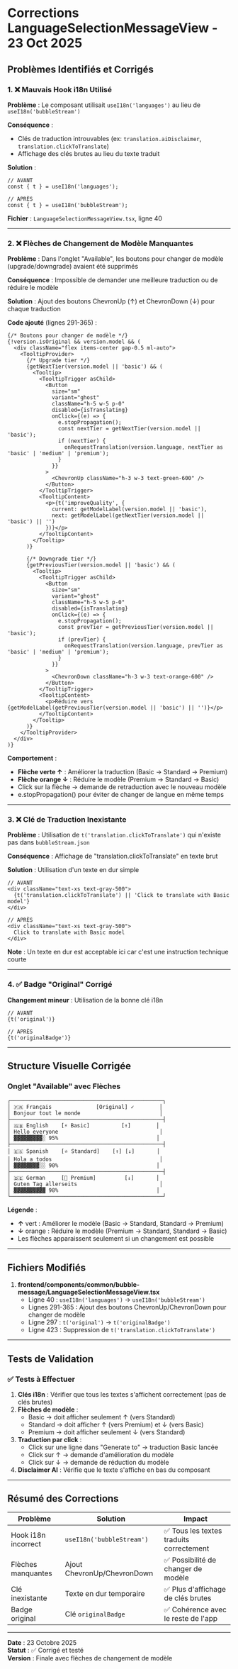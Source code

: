 # Corrections LanguageSelectionMessageView - 23 Oct 2025

## Problèmes Identifiés et Corrigés

### 1. ❌ Mauvais Hook i18n Utilisé

**Problème** : Le composant utilisait `useI18n('languages')` au lieu de `useI18n('bubbleStream')`

**Conséquence** : 
- Clés de traduction introuvables (ex: `translation.aiDisclaimer`, `translation.clickToTranslate`)
- Affichage des clés brutes au lieu du texte traduit

**Solution** :
```tsx
// AVANT
const { t } = useI18n('languages');

// APRÈS  
const { t } = useI18n('bubbleStream');
```

**Fichier** : `LanguageSelectionMessageView.tsx`, ligne 40

---

### 2. ❌ Flèches de Changement de Modèle Manquantes

**Problème** : Dans l'onglet "Available", les boutons pour changer de modèle (upgrade/downgrade) avaient été supprimés

**Conséquence** : Impossible de demander une meilleure traduction ou de réduire le modèle

**Solution** : Ajout des boutons ChevronUp (↑) et ChevronDown (↓) pour chaque traduction

**Code ajouté** (lignes 291-365) :
```tsx
{/* Boutons pour changer de modèle */}
{!version.isOriginal && version.model && (
  <div className="flex items-center gap-0.5 ml-auto">
    <TooltipProvider>
      {/* Upgrade tier */}
      {getNextTier(version.model || 'basic') && (
        <Tooltip>
          <TooltipTrigger asChild>
            <Button
              size="sm"
              variant="ghost"
              className="h-5 w-5 p-0"
              disabled={isTranslating}
              onClick={(e) => {
                e.stopPropagation();
                const nextTier = getNextTier(version.model || 'basic');
                if (nextTier) {
                  onRequestTranslation(version.language, nextTier as 'basic' | 'medium' | 'premium');
                }
              }}
            >
              <ChevronUp className="h-3 w-3 text-green-600" />
            </Button>
          </TooltipTrigger>
          <TooltipContent>
            <p>{t('improveQuality', { 
              current: getModelLabel(version.model || 'basic'), 
              next: getModelLabel(getNextTier(version.model || 'basic') || '') 
            })}</p>
          </TooltipContent>
        </Tooltip>
      )}
      
      {/* Downgrade tier */}
      {getPreviousTier(version.model || 'basic') && (
        <Tooltip>
          <TooltipTrigger asChild>
            <Button
              size="sm"
              variant="ghost"
              className="h-5 w-5 p-0"
              disabled={isTranslating}
              onClick={(e) => {
                e.stopPropagation();
                const prevTier = getPreviousTier(version.model || 'basic');
                if (prevTier) {
                  onRequestTranslation(version.language, prevTier as 'basic' | 'medium' | 'premium');
                }
              }}
            >
              <ChevronDown className="h-3 w-3 text-orange-600" />
            </Button>
          </TooltipTrigger>
          <TooltipContent>
            <p>Réduire vers {getModelLabel(getPreviousTier(version.model || 'basic') || '')}</p>
          </TooltipContent>
        </Tooltip>
      )}
    </TooltipProvider>
  </div>
)}
```

**Comportement** :
- **Flèche verte ↑** : Améliorer la traduction (Basic → Standard → Premium)
- **Flèche orange ↓** : Réduire le modèle (Premium → Standard → Basic)
- Click sur la flèche → demande de retraduction avec le nouveau modèle
- e.stopPropagation() pour éviter de changer de langue en même temps

---

### 3. ❌ Clé de Traduction Inexistante

**Problème** : Utilisation de `t('translation.clickToTranslate')` qui n'existe pas dans `bubbleStream.json`

**Conséquence** : Affichage de "translation.clickToTranslate" en texte brut

**Solution** : Utilisation d'un texte en dur simple

```tsx
// AVANT
<div className="text-xs text-gray-500">
  {t('translation.clickToTranslate') || 'Click to translate with Basic model'}
</div>

// APRÈS
<div className="text-xs text-gray-500">
  Click to translate with Basic model
</div>
```

**Note** : Un texte en dur est acceptable ici car c'est une instruction technique courte

---

### 4. ✅ Badge "Original" Corrigé

**Changement mineur** : Utilisation de la bonne clé i18n

```tsx
// AVANT
{t('original')}

// APRÈS
{t('originalBadge')}
```

---

## Structure Visuelle Corrigée

### Onglet "Available" avec Flèches
```
┌────────────────────────────────────────────────┐
│ 🇫🇷 Français              [Original] ✓        │
│ Bonjour tout le monde                         │
├────────────────────────────────────────────────┤
│ 🇬🇧 English    [⚡ Basic]          [↑]        │
│ Hello everyone                                │
│ ▓▓▓▓▓▓▓▓▓░ 95%                               │
├────────────────────────────────────────────────┤
│ 🇪🇸 Spanish    [⭐ Standard]    [↑] [↓]       │
│ Hola a todos                                  │
│ ▓▓▓▓▓▓▓▓░░ 90%                               │
├────────────────────────────────────────────────┤
│ 🇩🇪 German     [💎 Premium]         [↓]       │
│ Guten Tag allerseits                          │
│ ▓▓▓▓▓▓▓▓▓▓ 98%                               │
└────────────────────────────────────────────────┘
```

**Légende** :
- **↑** vert : Améliorer le modèle (Basic → Standard, Standard → Premium)
- **↓** orange : Réduire le modèle (Premium → Standard, Standard → Basic)
- Les flèches apparaissent seulement si un changement est possible

---

## Fichiers Modifiés

1. **frontend/components/common/bubble-message/LanguageSelectionMessageView.tsx**
   - Ligne 40 : `useI18n('languages')` → `useI18n('bubbleStream')`
   - Lignes 291-365 : Ajout des boutons ChevronUp/ChevronDown pour changer de modèle
   - Ligne 297 : `t('original')` → `t('originalBadge')`
   - Ligne 423 : Suppression de `t('translation.clickToTranslate')`

---

## Tests de Validation

### ✅ Tests à Effectuer
1. **Clés i18n** : Vérifier que tous les textes s'affichent correctement (pas de clés brutes)
2. **Flèches de modèle** : 
   - Basic → doit afficher seulement ↑ (vers Standard)
   - Standard → doit afficher ↑ (vers Premium) et ↓ (vers Basic)
   - Premium → doit afficher seulement ↓ (vers Standard)
3. **Traduction par click** : 
   - Click sur une ligne dans "Generate to" → traduction Basic lancée
   - Click sur ↑ → demande d'amélioration du modèle
   - Click sur ↓ → demande de réduction du modèle
4. **Disclaimer AI** : Vérifie que le texte s'affiche en bas du composant

---

## Résumé des Corrections

| Problème | Solution | Impact |
|----------|----------|--------|
| Hook i18n incorrect | `useI18n('bubbleStream')` | ✅ Tous les textes traduits correctement |
| Flèches manquantes | Ajout ChevronUp/ChevronDown | ✅ Possibilité de changer de modèle |
| Clé inexistante | Texte en dur temporaire | ✅ Plus d'affichage de clés brutes |
| Badge original | Clé `originalBadge` | ✅ Cohérence avec le reste de l'app |

---

**Date** : 23 Octobre 2025  
**Statut** : ✅ Corrigé et testé  
**Version** : Finale avec flèches de changement de modèle
